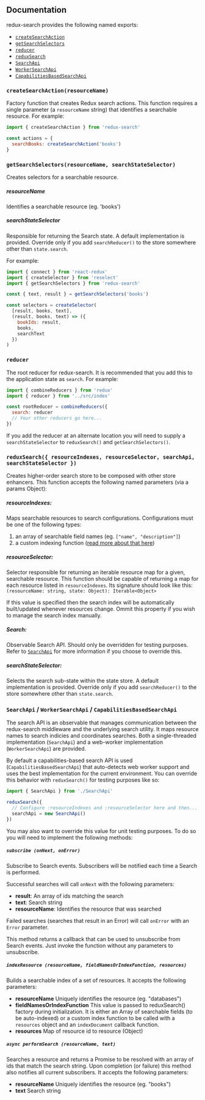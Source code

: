 Documentation
------

redux-search provides the following named exports:

* [`createSearchAction`](#createsearchactionresourcename)
* [`getSearchSelectors`](#getsearchselectorsresourcename-searchstateselector)
* [`reducer`](#reducer)
* [`reduxSearch`](#reduxsearch-resourceindexes-resourceselector-searchapi-searchstateselector-)
* [`SearchApi`](#searchapi--workersearchapicapabilitiesbasedsearchapi)
* [`WorkerSearchApi`](#searchapi--workersearchapicapabilitiesbasedsearchapi)
* [`CapabilitiesBasedSearchApi`](#searchapi--workersearchapicapabilitiesbasedsearchapi)

### `createSearchAction(resourceName)`
Factory function that creates Redux search actions. This function requires a single parameter (a `resourceName` string) that identifies a searchable resource. For example:

```javascript
import { createSearchAction } from 'redux-search'

const actions = {
  searchBooks: createSearchAction('books')
}
```

### `getSearchSelectors(resourceName, searchStateSelector)`

Creates selectors for a searchable resource.

##### resourceName
Identifies a searchable resource (eg. 'books')

##### searchStateSelector
Responsible for returning the Search state. A default implementation is provided. Override only if you add `searchReducer()` to the store somewhere other than `state.search`.

For example:

```javascript
import { connect } from 'react-redux'
import { createSelector } from 'reselect'
import { getSearchSelectors } from 'redux-search'

const { text, result } = getSearchSelectors('books')

const selectors = createSelector(
  [result, books, text],
  (result, books, text) => ({
    bookIds: result,
    books,
    searchText
  })
)
```

### `reducer`

The root reducer for redux-search. It is recommended that you add this to the application state as `search`. For example:

```javascript
import { combineReducers } from 'redux'
import { reducer } from '../src/index'

const rootReducer = combineReducers({
  search: reducer
  // Your other reducers go here...
})
```

If you add the reducer at an alternate location you will need to supply a `searchStateSelector` to `reduxSearch()` and `getSearchSelectors()`.

### `reduxSearch({ resourceIndexes, resourceSelector, searchApi, searchStateSelector })`
Creates higher-order search store to be composed with other store enhancers.
This function accepts the following named parameters (via a params Object):

##### resourceIndexes:
Maps searchable resources to search configurations. Configurations must be one of the following types:

1. an array of searchable field names (eg. `["name", "description"]`)
2. a custom indexing function ([read more about that here](reduxSearch.md))

##### resourceSelector:
Selector responsible for returning an iterable resource map for a given, searchable resource. This function should be capable of returning a map for each resource listed in `resourceIndexes`. Its signature should look like this: `(resourceName: string, state: Object): Iterable<Object>`

If this value is specified then the search index will be automatically built/updated whenever resources change. Ommit this property if you wish to manage the search index manually.

##### Search:
Observable Search API. Should only be overridden for testing purposes. Refer to [`SearchApi`](#searchapi--workersearchapi) for more information if you choose to override this.

##### searchStateSelector:
Selects the search sub-state within the state store. A default implementation is provided. Override only if you add `searchReducer()` to the store somewhere other than `state.search`.

### `SearchApi` / `WorkerSearchApi` / `CapabilitiesBasedSearchApi`
The search API is an observable that manages communication between the redux-search middleware and the underlying search utility. It maps resource names to search indicies and coordinates searches. Both a single-threaded implementation (`SearchApi`) and a web-worker implementation (`WorkerSearchApi`) are provided.

By default a capabilities-based search API is used (`CapabilitiesBasedSearchApi`) that auto-detects web worker support and uses the best implementation for the current environment. You can override this behavior with `reduxSearch()` for testing purposes like so:

```javascript
import { SearchApi } from './SearchApi'

reduxSearch({
  // Configure :resourceIndexes and :resourceSelector here and then...
  searchApi = new SearchApi()
})
```

You may also want to override this value for unit testing purposes. To do so you will need to implement the following methods:

##### `subscribe (onNext, onError)`
Subscribe to Search events. Subscribers will be notified each time a Search is performed.

Successful searches will call `onNext` with the following parameters:
* **result**: An array of ids matching the search
* **text**: Search string
* **resourceName**: Identifies the resource that was searched

Failed searches (searches that result in an Error) will call `onError` with an `Error` parameter.

This method returns a callback that can be used to unsubscribe from Search events. Just invoke the function without any parameters to unsubscribe.

##### `indexResource (resourceName, fieldNamesOrIndexFunction, resources)`
Builds a searchable index of a set of resources. It accepts the following parameters:

* **resourceName** Uniquely identifies the resource (eg. "databases")
* **fieldNamesOrIndexFunction** This value is passed to reduxSearch() factory during initialization. It is either an Array of searchable fields (to be auto-indexed) or a custom index function to be called with a `resources` object and an `indexDocument` callback function.
* **resources** Map of resource id to resource (Object)

##### `async performSearch (resourceName, text)`
Searches a resource and returns a Promise to be resolved with an array of ids that match the search string. Upon completion (or failure) this method also notifies all current subscribers. It accepts the following parameters:

* **resourceName** Uniquely identifies the resource (eg. "books")
* **text** Search string
